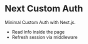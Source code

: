# Next Custom Auth

Minimal Custom Auth with Next.js.

- Read info inside the page
- Refresh session via middleware

